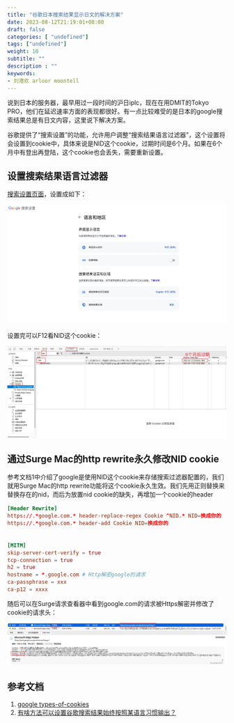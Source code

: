 ```yaml
---
title: "谷歌日本搜索结果显示日文的解决方案"
date: 2023-08-12T21:19:01+08:00
draft: false
categories: [ "undefined"]
tags: ["undefined"]
weight: 10
subtitle: ""
description : ""
keywords:
- 刘港欢 arloor moontell
---
```


说到日本的服务器，最早用过一段时间的沪日iplc，现在在用DMIT的Tokyo PRO，他们在延迟速率方面的表现都很好。有一点比较难受的是日本的google搜索结果总是有日文内容，这里说下解决方案。

谷歌提供了“搜索设置”的功能，允许用户调整“搜索结果语言过滤器”，这个设置将会设置到cookie中，具体来说是NID这个cookie，过期时间是6个月。如果在6个月中有登出再登陆，这个cookie也会丢失，需要重新设置。

## 设置搜索结果语言过滤器

[搜索设置页面](https://www.google.com/preferences?lang=1)，设置成如下：

![Alt text](/img/google-preference-setting.png)

设置完可以F12看NID这个cookie：

![Alt text](/img/google-nid-cookie.png)

## 通过Surge Mac的http rewrite永久修改NID cookie

参考文档1中介绍了google是使用NID这个cookie来存储搜索过滤器配置的，我们就用Surge Mac的http rewrite功能将这个cookie永久生效。我们先用正则替换来替换存在的nid，而后为放置nid cookie的缺失，再增加一个cookie的header

```toml
[Header Rewrite]
https://.*google.com.* header-replace-regex Cookie ^NID.* NID=换成你的
https://.*google.com.* header-add Cookie NID=换成你的


[MITM]
skip-server-cert-verify = true
tcp-connection = true
h2 = true
hostname = *.google.com # Http解密google的请求
ca-passphrase = xxx
ca-p12 = xxxx
```

随后可以在Surge请求查看器中看到google.com的请求被Https解密并修改了cookie的请求头：

![Alt text](/img/surge-dashboard-nid-cookie-google.png)

## 参考文档

1. [google types-of-cookies](https://policies.google.com/technologies/cookies?hl=en-US#types-of-cookies)
2. [有啥方法可以设置谷歌搜索结果始终按照某语言习惯输出？](https://www.v2ex.com/t/964653#reply7)
